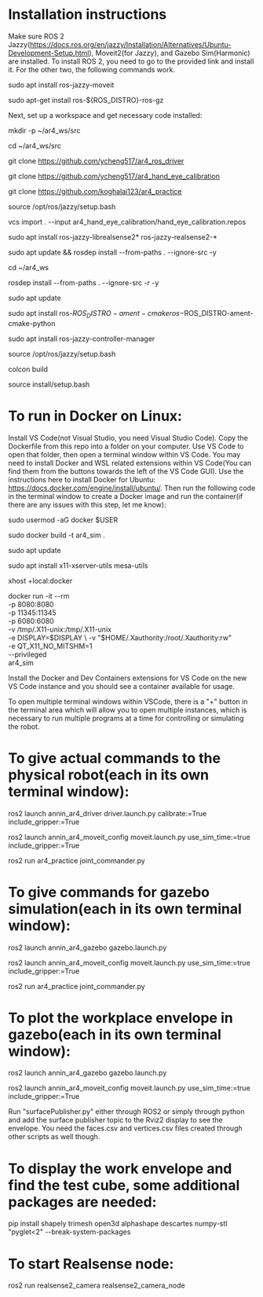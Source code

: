 # Installation instructions

Make sure ROS 2 Jazzy(https://docs.ros.org/en/jazzy/Installation/Alternatives/Ubuntu-Development-Setup.html), Moveit2(for Jazzy), and Gazebo Sim(Harmonic) are installed. To install ROS 2, you need to go to the provided link and install it. For the other two, the following commands work.

sudo apt install ros-jazzy-moveit

sudo apt-get install ros-${ROS_DISTRO}-ros-gz

Next, set up a workspace and get necessary code installed:

mkdir -p ~/ar4_ws/src

cd ~/ar4_ws/src

git clone https://github.com/ycheng517/ar4_ros_driver

git clone https://github.com/ycheng517/ar4_hand_eye_calibration

git clone https://github.com/koghalai123/ar4_practice

source /opt/ros/jazzy/setup.bash

vcs import . --input ar4_hand_eye_calibration/hand_eye_calibration.repos

sudo apt install ros-jazzy-librealsense2* ros-jazzy-realsense2-*

sudo apt update && rosdep install --from-paths . --ignore-src -y

cd ~/ar4_ws

rosdep install --from-paths . --ignore-src -r -y

sudo apt update

sudo apt install ros-$ROS_DISTRO-ament-cmake ros-$ROS_DISTRO-ament-cmake-python

sudo apt install ros-jazzy-controller-manager

source /opt/ros/jazzy/setup.bash

colcon build

source install/setup.bash

# To run in Docker on Linux: 
Install VS Code(not Visual Studio, you need Visual Studio Code). Copy the Dockerfile from this repo into a folder on your computer. Use VS Code to open that folder, then open a terminal window within VS Code. You may need to install Docker and WSL related extensions within VS Code(You can find them from the buttons towards the left of the VS Code GUI). Use the instructions here to install Docker for Ubuntu: https://docs.docker.com/engine/install/ubuntu/. Then run the following code in the terminal window to create a Docker image and run the container(if there are any issues with this step, let me know):

sudo usermod -aG docker $USER

sudo docker build -t ar4_sim .

sudo apt update

sudo apt install x11-xserver-utils mesa-utils

xhost +local:docker

docker run -it --rm \
  -p 8080:8080 \
  -p 11345:11345 \
  -p 6080:6080 \
  -v /tmp/.X11-unix:/tmp/.X11-unix \
  -e DISPLAY=$DISPLAY \
  -v "$HOME/.Xauthority:/root/.Xauthority:rw" \
  -e QT_X11_NO_MITSHM=1 \
  --privileged \
  ar4_sim

Install the Docker and Dev Containers extensions for VS Code on the new VS Code instance and you should see a container available for usage.

To open multiple terminal windows within VSCode, there is a "+" button in the terminal area which will allow you to open multiple instances, which is necessary to run multiple programs at a time for controlling or simulating the robot.

# To give actual commands to the physical robot(each in its own terminal window): 
ros2 launch annin_ar4_driver driver.launch.py calibrate:=True include_gripper:=True

ros2 launch annin_ar4_moveit_config moveit.launch.py use_sim_time:=true include_gripper:=True

ros2 run ar4_practice joint_commander.py



# To give commands for gazebo simulation(each in its own terminal window): 
ros2 launch annin_ar4_gazebo gazebo.launch.py

ros2 launch annin_ar4_moveit_config moveit.launch.py use_sim_time:=true include_gripper:=True

ros2 run ar4_practice joint_commander.py

# To plot the workplace envelope in gazebo(each in its own terminal window): 
ros2 launch annin_ar4_gazebo gazebo.launch.py

ros2 launch annin_ar4_moveit_config moveit.launch.py use_sim_time:=true include_gripper:=True

Run "surfacePublisher.py" either through ROS2 or simply through python and add the surface publisher topic to the Rviz2 display to see the envelope. You need the faces.csv and vertices.csv files created through other scripts as well though.


# To display the work envelope and find the test cube, some additional packages are needed:

pip install shapely trimesh open3d alphashape descartes numpy-stl "pyglet<2" --break-system-packages

# To start Realsense node: 

ros2 run realsense2_camera realsense2_camera_node
